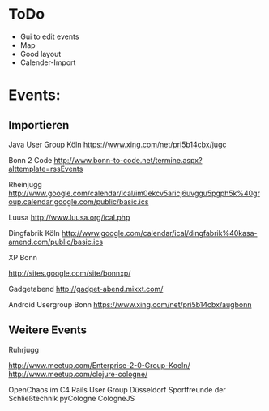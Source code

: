 # ToDo

- Gui to edit events
- Map
- Good layout
- Calender-Import

# Events:

## Importieren

Java User Group Köln
https://www.xing.com/net/pri5b14cbx/jugc

Bonn 2 Code
http://www.bonn-to-code.net/termine.aspx?alttemplate=rssEvents

Rheinjugg
http://www.google.com/calendar/ical/im0ekcv5aricj6uvggu5pgph5k%40group.calendar.google.com/public/basic.ics

Luusa
http://www.luusa.org/ical.php

Dingfabrik Köln
http://www.google.com/calendar/ical/dingfabrik%40kasa-amend.com/public/basic.ics

XP Bonn

http://sites.google.com/site/bonnxp/

Gadgetabend
http://gadget-abend.mixxt.com/

Android Usergroup Bonn
https://www.xing.com/net/pri5b14cbx/augbonn

## Weitere Events

Ruhrjugg

http://www.meetup.com/Enterprise-2-0-Group-Koeln/
http://www.meetup.com/clojure-cologne/

OpenChaos im C4
Rails User Group Düsseldorf
Sportfreunde der Schließtechnik
pyCologne
CologneJS
